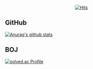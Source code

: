 <div align=center display=flex>

  [![Hits](https://hits.seeyoufarm.com/api/count/incr/badge.svg?url=https%3A%2F%2Fgithub.com%2Fchaselover%2F&count_bg=%23E394DE&title_bg=%23E7DBDB&icon=&icon_color=%23111010&title=hits&edge_flat=false)](https://hits.seeyoufarm.com)

</div>
 
## GitHub
 
 [![Anurag's github stats](https://github-readme-stats.vercel.app/api?username=chaselover)](https://github.com/anuraghazra/github-readme-stats)
 
## BOJ
 
 [![solved.ac Profile](http://mazassumnida.wtf/api/generate_badge?boj=wannabe)](https://solved.ac/profile/wannabe)

